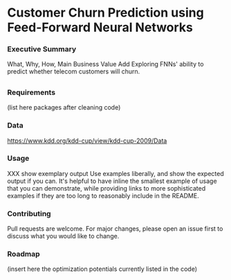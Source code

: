 # Customer Churn Prediction using Feed-Forward Neural Networks
### Executive Summary
What, Why, How, Main Business Value Add
Exploring FNNs' ability to predict whether telecom customers will churn.  


##
### Requirements
(list here packages after cleaning code)

### Data
https://www.kdd.org/kdd-cup/view/kdd-cup-2009/Data

### Usage
XXX show exemplary output
Use examples liberally, and show the expected output if you can. It's helpful to have inline the smallest example of usage that you can demonstrate, while providing links to more sophisticated examples if they are too long to reasonably include in the README.

### Contributing
Pull requests are welcome. For major changes, please open an issue first to discuss what you would like to change.

### Roadmap
(insert here the optimization potentials currently listed in the code)
